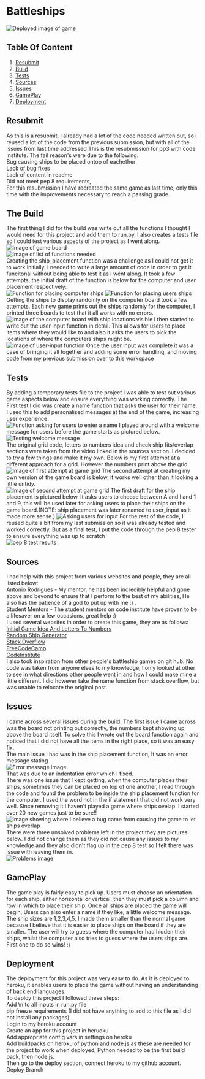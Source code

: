 # Battleships

<img src="./images/deployed.png" alt="Deployed image of game">


## Table Of Content
1. [ Resubmit ](#resubmit)
2. [ Build  ](#build)
3. [Tests](#tests)
4. [Sources](#sources)
5. [Issues](#issues)
6. [GamePlay](#gameplay)
7. [Deployment](#deployment)

<a name="resubmit"></a>
## Resubmit
As this is a resubmit, I already had a lot of the code needed written out, so I reused a lot of the code from the previous submission, but with all of the issues from last time addressed
This is the resubmission for pp3 with code institute. The fail reason's were due to the following:  
Bug causing ships to be placed ontop of eachother  
Lack of bug fixes  
Lack of content in readme  
Did not meet pep 8 requirements,  
For this resubmission I have recreated the same game as last time, only this time with the improvements necessary to reach a passing grade. 


<a name="build"></a>
## The Build
The first thing I did for the build was write out all the functions I thought I would need for this project and add them to run.py, I also creates a tests file so I could test various aspects of the project as I went along.  
<img src="./images/print_board.png" alt="Image of game board">  
<img src="./images/empty-functions.png" alt=" Image of list of functions needed">  
Creating the ship_placement function was a challenge as I could not get it to work initially. I needed to write a large amount of code in order to get it funcitonal without being able to test it as I went along. It took a few attempts, the initial draft of the function is below for the computer and user placement respectively:  
<img src="./images/placing-ships-comp.png" alt="Function for placing computer ships">
<img src="./images/placing-ships-user.png" alt="Function for placing users ships">  
Getting the ships to display randomly on the computer board took a few attempts. Each new game prints out the ships randomly for the computer, I printed three boards to test that it all works with no errors.  
<img src="./images/computer_board.png" alt="Image of the computer board with ship locations visible">
I then started to write out the user input function in detail. This allows for users to place items where they would like to and also it asks the users to pick the locations of where the computers ships might be.  
<img src ="./images/user-input.png" alt="Image of user-input function">
Once the user input was complete it was a case of bringing it all together and adding some error handling, and moving code from my previous submission over to this workspace


<a name="tests"></a>
## Tests
By adding a temporary tests file to the project I was able to test out various game aspects below and ensure everything was working correctly. The First test I did was create a name function that asks the user for their name. I used this to add personalised messages at the end of the game, increasing user experience.  
<img src="./images/name.png" alt="Function asking for users to enter a name">
I played around with a welcome message for users before the game starts as pictured below.  
<img src="./images/welcome.png" alt="Testing welcome message">  
The original grid code, letters to numbers idea and check ship fits/overlap sections were taken from the video linked in the sources section. I decided to try a few things and make it my own. Below is my first attempt at a different approach for a grid. However the numbers print above the grid.
<img src="./images/grid-1.png" alt="Image of first attempt at game grid">
The second attempt at creating my own version of the game board is below, it works well other than it looking a little untidy.  
<img src="./images/grid-2.png" alt="Image of second attempt at game grid">
The first draft for the ship placement is pictured below. It asks users to choose between A and I and 1 and 9, this will be used later for asking users to place their ships on the game board.(NOTE: ship placement was later renamed to user_input as it made more sense.)
<img src="./images/ship-placement.png" alt="Asking users for input">
For the rest of the code, I reused quite a bit from my last submission so it was already tested and worked correctly, But as a final test, I put the code through the pep 8 tester to ensure everything was up to scratch  
<img src="./images/pep-8.png" alt="pep 8 test results">


<a name="sources"></a>
## Sources
I had help with this project from various websites and people, they are all listed below:  
Antonio Rodrigues - My mentor, he has been incredibly helpful and gone above and beyond to ensure that I perform to the best of my abilities, He also has the patience of a god to put up with me :) .  
Student Mentors - The student mentors on code institute have proven to be a lifesaver on a few occasions, great help :)  
I used several websites in order to create this game, they are as follows:  
[Initial Game Idea And Letters To Numbers](https://www.youtube.com/watch?v=tF1WRCrd_HQ)  
[Random Ship Generator](https://www.w3schools.com/python/ref_random_choice.asp)  
[ Stack Overflow ](https://stackoverflow.com/)  
[FreeCodeCamp](https://www.freecodecamp.org/learn)  
[CodeInstitute](https://learn.codeinstitute.net/dashboard)  
I also took inspiration from other people's battleship games on git hub. No code was taken from anyone elses to my knowledge, I only looked at other to see in what directions other people went in and how I could make mine a little different. I did however take the name function from stack overflow, but was unable to relocate the original post.  

<a name="issues"></a>
## Issues
I came across several issues during the build. The first issue I came across was the board not printing out correctly, the numbers kept showing up above the board itself. To solve this I wrote out the board function again and noticed that I did not have all the items in the right place, so it was an easy fix.  
The main issue I had was in the ship placement function, It was an error message stating  
<img src="./images/error-msg.png" alt="Error message image">  
That was due to an indentation error which I fixed.  
There was one issue that I kept getting, when the computer places their ships, sometimes they can be placed on top of one another, I read through the code and found the problem to be inside the ship placement function for the computer. I used the word not in the if statement that did not work very well. Since removing it I haven't played a game where ships ovelap. I started over 20 new games just to be sure!!  
<img src="./images/placement-bug.png" alt="Image showing where I believe a bug came from causing the game to let ships overlap">  
There were three unsolved problems left in the project they are pictures below. I did not change them as they did not cause any issues to my knowledge and they also didn't flag up in the pep 8 test so I felt there was issue with leaving them in.  
<img src="./images/problems.png" alt="Problems image">


<a name="gameplay"></a>
## GamePlay
The game play is fairly easy to pick up. Users must choose an orientation for each ship, either horizontal or vertical, then they must pick a column and row in which to place their ship. Once all ships are placed the game will begin, Users can also enter a name if they like, a little welcome message. The ship sizes are 1,2,3,4,5, I made them smaller than the normal game because I believe that it is easier to place ships on the board if they are smaller. The user will try to guess where the computer had hidden their ships, whilst the computer also tries to guess where the users ships are. First one to do so wins! :)


<a name="deployment"></a>
## Deployment
The deployment for this project was very easy to do. As it is deployed to heroku, it enables users to place the game without having an understanding of back end languages.  
To deploy this project I followed these steps:  
Add \n to all inputs in run.py file    
pip freeze requirements (I did not have anything to add to this file as I did not install any packages)  
Login to my heroku account  
Create an app for this project in heruoku  
Add appropriate config vars in settings on heroku  
Add buildpacks on heroku of python and node.js as these are needed for the project to work when deployed, Python needed to be the first build pack, then node.js.  
Then go to the deploy section, connect heroku to my github account.  
Deploy Branch
